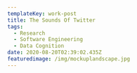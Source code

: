```yaml
---
templateKey: work-post
title: The Sounds Of Twitter
tags:
  - Research
  - Software Engineering
  - Data Cognition
date: 2020-08-20T02:39:02.435Z
featuredimage: /img/mockuplandscape.jpg
---
```

